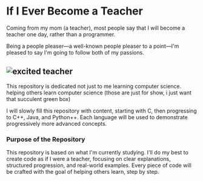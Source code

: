 
# If I Ever Become a Teacher

Coming from my mom (a teacher), most people say that I will become a teacher one day, rather than a programmer.

Being a people pleaser—a well-known people pleaser to a point—I'm pleased to say I'm going to follow both of my passions.

![excited teacher](https://i.pinimg.com/originals/bf/95/c5/bf95c53a70819967d79c6ce2ff6883bc.gif)
---

This repository is dedicated not just to me learning computer science. helping others learn computer science
(those are just for show, i just want that succulent green box)

I will slowly fill this repository with content, starting with C, then progressing to C++, Java, and Python++. Each language will be used to demonstrate progressively more advanced concepts. 

### Purpose of the Repository
This repository is based on what I'm currently studying. I'll do my best to create code as if I were a teacher, focusing on clear explanations, structured progression, and real-world examples. Every piece of code will be crafted with the goal of helping others learn, step by step.






